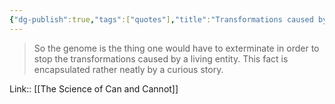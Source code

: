 ```yaml
---
{"dg-publish":true,"tags":["quotes"],"title":"Transformations caused by genome","date":"2021-09-27T11:31:00+03:00","modified_at":"2022-07-04T20:30:54+03:00","permalink":"/quotes/202109271131/","dgHomeLink":false,"dgPassFrontmatter":true}
---
```



> So the genome is the thing one would have to exterminate in order to stop the transformations caused by a living entity. This fact is encapsulated rather neatly by a curious story. 

Link:: [[The Science of Can and Cannot]]
